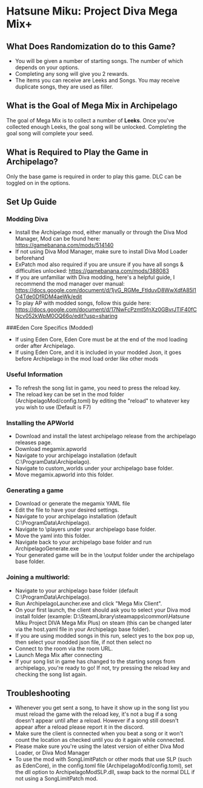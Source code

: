 # Hatsune Miku: Project Diva Mega Mix+

## What Does Randomization do to this Game?
- You will be given a number of starting songs. The number of which depends on your options.
- Completing any song will give you 2 rewards.
- The items you can receive are Leeks and Songs. You may receive duplicate songs, they are used as filler.

## What is the Goal of Mega Mix in Archipelago

The goal of Mega Mix is to collect a number of **Leeks**. Once you've collected enough Leeks, the goal song will be unlocked. Completing the goal song will complete your seed.

## What is Required to Play the Game in Archipelago?

Only the base game is required in order to play this game.
DLC can be toggled on in the options.

## Set Up Guide

### Modding Diva
- Install the Archipelago mod, either manually or through the Diva Mod Manager, Mod can be found here: https://gamebanana.com/mods/514140
- If not using Diva Mod Manager, make sure to install Diva Mod Loader beforehand
- ExPatch mod also required if you are unsure if you have all songs & difficulties unlocked: https://gamebanana.com/mods/388083
- If you are unfamiliar with Diva modding, here's a helpful guide, I recommend the mod manager over manual: https://docs.google.com/document/d/1jvG_RGMe_FtlduvD8WwXdfA85I1O4Tde0DfRDM4aeWk/edit
- To play AP with modded songs, follow this guide here: https://docs.google.com/document/d/17NwFcPzmt5fnXz0GBvrJTlF40fCNcv052kWpM0OQ66o/edit?usp=sharing

###Eden Core Specifics (Modded)
- If using Eden Core, Eden Core must be at the end of the mod loading order after Archipelago.
- If using Eden Core, and it is included in your modded Json, it goes before Archipelago in the mod load order like other mods

### Useful Information

- To refresh the song list in game, you need to press the reload key.
- The reload key can be set in the mod folder (ArchipelagoMod/config.toml) by editing the "reload" to whatever key you wish to use (Default is F7)

### Installing the APWorld

- Download and install the latest archipelago release from the archipelago releases page.
- Download megamix.apworld
- Navigate to your archipelago installation (default C:\ProgramData\Archipelago).
- Navigate to custom_worlds under your archipelago base folder.
- Move megamix.apworld into this folder.

### Generating a game

- Download or generate the megamix YAML file
- Edit the file to have your desired settings.
- Navigate to your archipelago installation (default C:\ProgramData\Archipelago).
- Navigate to \players under your archipelago base folder.
- Move the yaml into this folder.
- Navigate back to your archipelago base folder and run ArchipelagoGenerate.exe
- Your generated game will be in the \output folder under the archipelago base folder.

### Joining a multiworld:

- Navigate to your archipelago base folder (default C:\ProgramData\Archipelago).
- Run ArchipelagoLauncher.exe and click "Mega Mix Client".
- On your first launch, the client should ask you to select your Diva mod install folder (example: D:\SteamLibrary\steamapps\common\Hatsune Miku Project DIVA Mega Mix Plus) on steam (this can be changed later via the host.yaml file in your Archipelago base folder).
- If you are using modded songs in this run, select yes to the box pop up, then select your modded json file, if not then select no
- Connect to the room via the room URL.
- Launch Mega Mix after connecting
- If your song list in game has changed to the starting songs from archipelago, you're ready to go! If not, try pressing the reload key and checking the song list again.

## Troubleshooting

- Whenever you get sent a song, to have it show up in the song list you must reload the game with the reload key, it's not a bug if a song doesn't appear until after a reload. However if a song still doesn't appear after a reload please report it in the discord.
- Make sure the client is connected when you beat a song or it won't count the location as checked until you do it again while connected.
- Please make sure you're using the latest version of either Diva Mod Loader, or Diva Mod Manager
- To use the mod with SongLimitPatch or other mods that use SLP (such as EdenCore), in the config.toml file (ArchipelagoMod/config.toml), set the dll option to ArchipelagoModSLP.dll, swap back to the normal DLL if not using a SongLimitPatch mod.
